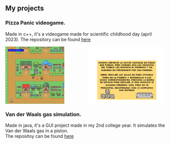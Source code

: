 ## My projects

### Pizza Panic videogame.

Made in c++, it's a videogame made for scientific childhood day (april 2023). The repository can be found [here](https://github.com/Mgb64/PizzaPanic)
<div style="display: flex; justify-content: space-between;">
    <img src="https://github.com/Mgb64/mgb64.git.io/blob/main/Images/InGamePizzaPanic.png" alt="Texto alternativo 1" style="width: 37%;">
    <img src="https://github.com/Mgb64/mgb64.git.io/blob/main/Images/InstructionPizzaPanic.png" alt="Texto alternativo 2" style="width: 48%;">
</div>

### Van der Waals gas simulation.

Made in java, it's a GUI project made in my 2nd college year. It simulates the Van der Waals gas in a piston.  
The repositoy can be found [here](https://github.com/Mgb64/Simulacion-del-gas-de-Van-der-Waals)
